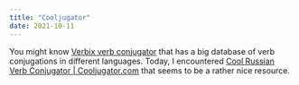 ```yaml
---
title: "Cooljugator"
date: 2021-10-11
---
```


You might know [Verbix verb conjugator](https://www.verbix.com/) that has a big database of verb conjugations in different languages. Today, I encountered [Cool Russian Verb Conjugator | Cooljugator.com](https://cooljugator.com/ru) that seems to be a rather nice resource.